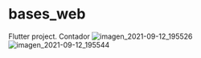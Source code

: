 # bases_web

Flutter project.
Contador
![imagen_2021-09-12_195526](https://user-images.githubusercontent.com/62524570/133017118-58b6c031-9c14-4f25-849a-a1f26e9bf0ef.png)
![imagen_2021-09-12_195544](https://user-images.githubusercontent.com/62524570/133017142-a1b7b97a-9a42-42a1-b16d-45247e678f9c.png)



